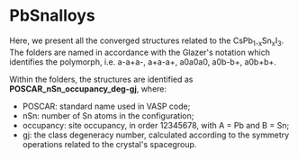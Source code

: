 # PbSnalloys

Here, we present all the converged structures related to the CsPb<sub>1-x</sub>Sn<sub>x</sub>I<sub>3</sub>. The folders are named in accordance with the Glazer's notation which identifies the polymorph, i.e. a-a+a-, a+a-a+, a0a0a0, a0b-b+, a0b+b+.

Within the folders, the structures are identified as **POSCAR_nSn_occupancy_deg-gj**, where:

- POSCAR: standard name used in VASP code;
- nSn: number of Sn atoms in the configuration;
- occupancy: site occupancy, in order 12345678, with A = Pb and B = Sn;
- gj: the class degeneracy number, calculated according to the symmetry operations related to the crystal's spacegroup. 


